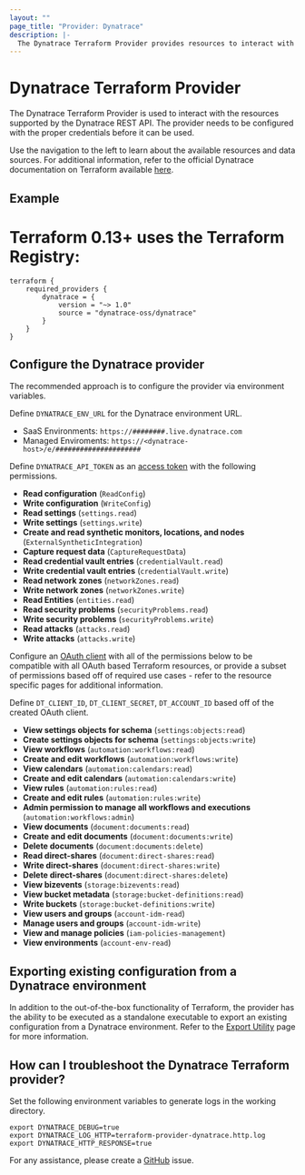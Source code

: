```yaml
---
layout: ""
page_title: "Provider: Dynatrace"
description: |-
  The Dynatrace Terraform Provider provides resources to interact with the Dynatrace REST API.
---
```


# Dynatrace Terraform Provider

The Dynatrace Terraform Provider is used to interact with the resources supported by the Dynatrace REST API. The provider needs to be configured with the proper credentials before it can be used.

Use the navigation to the left to learn about the available resources and data sources. For additional information, refer to the official Dynatrace documentation on Terraform available [here](https://dt-url.net/3s63qyj).

## Example

# Terraform 0.13+ uses the Terraform Registry:
```
terraform {
    required_providers {
        dynatrace = {
            version = "~> 1.0"
            source = "dynatrace-oss/dynatrace"
        }
    }
} 
```
## Configure the Dynatrace provider
The recommended approach is to configure the provider via environment variables.

Define `DYNATRACE_ENV_URL` for the Dynatrace environment URL.
* SaaS Environments: `https://########.live.dynatrace.com`
* Managed Enviroments: `https://<dynatrace-host>/e/#####################`

Define `DYNATRACE_API_TOKEN` as an [access token](https://docs.dynatrace.com/docs/manage/identity-access-management/access-tokens-and-oauth-clients/access-tokens) with the following permissions. 
 * **Read configuration** (`ReadConfig`)
 * **Write configuration** (`WriteConfig`)
 * **Read settings** (`settings.read`)
 * **Write settings** (`settings.write`)
 * **Create and read synthetic monitors, locations, and nodes** (`ExternalSyntheticIntegration`)
 * **Capture request data** (`CaptureRequestData`)
 * **Read credential vault entries** (`credentialVault.read`)
 * **Write credential vault entries** (`credentialVault.write`)
 * **Read network zones** (`networkZones.read`)
 * **Write network zones** (`networkZones.write`)
 * **Read Entities** (`entities.read`)
 * **Read security problems** (`securityProblems.read`)
 * **Write security problems** (`securityProblems.write`)
 * **Read attacks** (`attacks.read`)
 * **Write attacks** (`attacks.write`)

Configure an [OAuth client](https://dt-url.net/fj43qif) with all of the permissions below to be compatible with all OAuth based Terraform resources, or provide a subset of permissions based off of required use cases - refer to the resource specific pages for additional information. 

Define `DT_CLIENT_ID`, `DT_CLIENT_SECRET`, `DT_ACCOUNT_ID` based off of the created OAuth client.
 * **View settings objects for schema** (`settings:objects:read`)
 * **Create settings objects for schema** (`settings:objects:write`)
 * **View workflows** (`automation:workflows:read`)
 * **Create and edit workflows** (`automation:workflows:write`)
 * **View calendars** (`automation:calendars:read`)
 * **Create and edit calendars** (`automation:calendars:write`)
 * **View rules** (`automation:rules:read`)
 * **Create and edit rules** (`automation:rules:write`)
 * **Admin permission to manage all workflows and executions** (`automation:workflows:admin`)
 * **View documents** (`document:documents:read`)
 * **Create and edit documents** (`document:documents:write`)
 * **Delete documents** (`document:documents:delete`)
 * **Read direct-shares** (`document:direct-shares:read`)
 * **Write direct-shares** (`document:direct-shares:write`)
 * **Delete direct-shares** (`document:direct-shares:delete`)
 * **View bizevents** (`storage:bizevents:read`)
 * **View bucket metadata** (`storage:bucket-definitions:read`)
 * **Write buckets** (`storage:bucket-definitions:write`)
 * **View users and groups** (`account-idm-read`)
 * **Manage users and groups** (`account-idm-write`)
 * **View and manage policies** (`iam-policies-management`)
 * **View environments** (`account-env-read`)

## Exporting existing configuration from a Dynatrace environment
In addition to the out-of-the-box functionality of Terraform, the provider has the ability to be executed as a standalone executable to export an existing configuration from a Dynatrace environment. Refer to the [Export Utility](https://dt-url.net/h203qmc) page for more information.

## How can I troubleshoot the Dynatrace Terraform provider?
Set the following environment variables to generate logs in the working directory.
```
export DYNATRACE_DEBUG=true
export DYNATRACE_LOG_HTTP=terraform-provider-dynatrace.http.log
export DYNATRACE_HTTP_RESPONSE=true
```
For any assistance, please create a [GitHub](https://github.com/dynatrace-oss/terraform-provider-dynatrace/issues) issue.